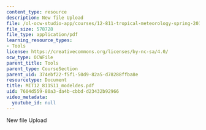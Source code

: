 ```yaml
---
content_type: resource
description: New file Upload
file: /ol-ocw-studio-app/courses/12-811-tropical-meteorology-spring-2011/7604d55980a3da4bcbbdd23432b92966_MIT12_811S11_modeldes.pdf
file_size: 578728
file_type: application/pdf
learning_resource_types:
- Tools
license: https://creativecommons.org/licenses/by-nc-sa/4.0/
ocw_type: OCWFile
parent_title: Tools
parent_type: CourseSection
parent_uid: 374ebf22-f5f1-50d9-82a5-d78288ffba8e
resourcetype: Document
title: MIT12_811S11_modeldes.pdf
uid: 7604d559-80a3-da4b-cbbd-d23432b92966
video_metadata:
  youtube_id: null
---
```

New file Upload
